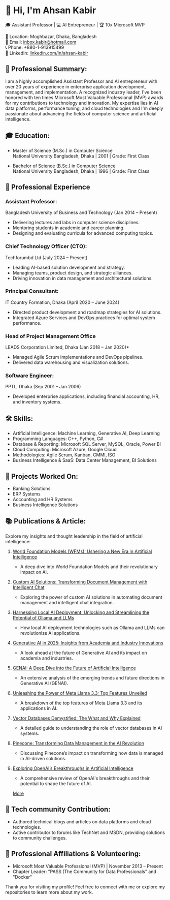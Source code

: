 # 👋 Hi, I'm Ahsan Kabir  

🎓 Assistant Professor | 💻 AI Entrepreneur | 🏆 10x Microsoft MVP 

📍 Location: Moghbazar, Dhaka, Bangladesh  
📧 Email: [inbox.kabir@hotmail.com](mailto:inbox.kabir@hotmail.com)  
📞 Phone: +880-1-913915499  
🔗 LinkedIn: [linkedin.com/in/ahsan-kabir](https://linkedin.com/in/ahsan-kabir)  

## 🏅 Professional Summary:  
I am a highly accomplished Assistant Professor and AI entrepreneur with over 20 years of experience in enterprise application development, management, and implementation. A recognized industry leader, I've been honored with ten times Microsoft Most Valuable Professional (MVP) awards for my contributions to technology and innovation. My expertise lies in AI data platforms, performance tuning, and cloud technologies and I'm deeply passionate about advancing the fields of computer science and artificial intelligence.  

## 🎓 Education:  
- Master of Science (M.Sc.) in Computer Science  
  National University Bangladesh, Dhaka | 2001 | Grade: First Class  

- Bachelor of Science (B.Sc.) in Computer Science  
  National University Bangladesh, Dhaka | 1996 | Grade: First Class  

## 💼 Professional Experience  

### Assistant Professor:  
Bangladesh University of Business and Technology (Jan 2014 – Present)  
- Delivering lectures and labs in computer science disciplines.  
- Mentoring students in academic and career planning.  
- Designing and evaluating curricula for advanced computing topics.  

### Chief Technology Officer (CTO):  
Techforumbd Ltd (July 2024 – Present)  
- Leading AI-based solution development and strategy.  
- Managing teams, product design, and strategic alliances.  
- Driving innovation in data management and architectural solutions.  

### Principal Consultant:  
IT Country Formation, Dhaka (April 2020 – June 2024)  
- Directed product development and roadmap strategies for AI solutions.  
- Integrated Azure Services and DevOps practices for optimal system performance.  

### Head of Project Management Office  
LEADS Corporation Limited, Dhaka (Jan 2018 – Jan 2020)*  
- Managed Agile Scrum implementations and DevOps pipelines.  
- Delivered data warehousing and visualization solutions.  

### Software Engineer:  
PPTL, Dhaka (Sep 2001 – Jan 2006)  
- Developed enterprise applications, including financial accounting, HR, and inventory systems.  

## 🛠 Skills:  
- Artificial Intelligence: Machine Learning, Generative AI, Deep Learning  
- Programming Languages: C++, Python, C#  
- Database & Reporting: Microsoft SQL Server, MySQL, Oracle, Power BI  
- Cloud Computing: Microsoft Azure, Google Cloud  
- Methodologies: Agile Scrum, Kanban, CMMI, ISO  
- Business Intelligence & SaaS: Data Center Management, BI Solutions  


## 🔬 Projects Worked On:  
- Banking Solutions  
- ERP Systems  
- Accounting and HR Systems  
- Business Intelligence Solutions  


## 📚 Publications & Article:

Explore my insights and thought leadership in the field of artificial intelligence:  

1. [World Foundation Models (WFMs): Ushering a New Era in Artificial Intelligence](https://www.linkedin.com/pulse/world-foundation-models-wfms-ushering-new-era-artificial-ahsan-kabir-vtjqc/?trackingId=6uMrCtSHRfOPsa2%2ByWl4Cg%3D%3D)  
   - A deep dive into World Foundation Models and their revolutionary impact on AI.  

2. [Custom AI Solutions: Transforming Document Management with Intelligent Chat](https://www.linkedin.com/pulse/custom-ai-solutions-transforming-document-management-chat-ahsan-kabir-mh7wc/?trackingId=6uMrCtSHRfOPsa2%2ByWl4Cg%3D%3D)  
   - Exploring the power of custom AI solutions in automating document management and intelligent chat integration.  

3. [Harnessing Local AI Deployment: Unlocking and Streamlining the Potential of Ollama and LLMs](https://www.linkedin.com/pulse/harnessing-local-ai-deployment-unlocking-streamlining-ahsan-kabir-vliac/?trackingId=6uMrCtSHRfOPsa2%2ByWl4Cg%3D%3D)  
   - How local AI deployment technologies such as Ollama and LLMs can revolutionize AI applications.  

4. [Generative AI in 2025: Insights from Academia and Industry Innovations](https://www.linkedin.com/pulse/generative-ai-2025-insights-from-academia-industry-ahsan-kabir-oosfc/?trackingId=6uMrCtSHRfOPsa2%2ByWl4Cg%3D%3D)  
   - A look ahead at the future of Generative AI and its impact on academia and industries.  

5. [GENAI: A Deep Dive into the Future of Artificial Intelligence](https://www.linkedin.com/pulse/genai-deep-dive-future-artificial-intelligence-ahsan-kabir-c7koc/?trackingId=6uMrCtSHRfOPsa2%2ByWl4Cg%3D%3D)  
   - An extensive analysis of the emerging trends and future directions in Generative AI (GENAI).  

6. [Unleashing the Power of Meta Llama 3.3: Top Features Unveiled](https://www.linkedin.com/pulse/unleashing-power-meta-llama-33-top-features-unveiled-ahsan-kabir-azasc/?trackingId=6uMrCtSHRfOPsa2%2ByWl4Cg%3D%3D)  
   - A breakdown of the top features of Meta Llama 3.3 and its applications in AI.  

7. [Vector Databases Demystified: The What and Why Explained](https://www.linkedin.com/pulse/vector-databases-demystified-what-why-explained-ahsan-kabir-ztztc/?trackingId=6uMrCtSHRfOPsa2%2ByWl4Cg%3D%3D)  
   - A detailed guide to understanding the role of vector databases in AI systems.  

8. [Pinecone: Transforming Data Management in the AI Revolution](https://www.linkedin.com/pulse/pinecone-transforming-data-management-ai-revolution-ahsan-kabir-tok3c/?trackingId=6uMrCtSHRfOPsa2%2ByWl4Cg%3D%3D)  
   - Discussing Pinecone’s impact on transforming how data is managed in AI-driven solutions.  

9. [Exploring OpenAI’s Breakthroughs in Artificial Intelligence](https://www.linkedin.com/pulse/exploring-openais-breakthroughs-artificial-part-1-ahsan-kabir-to6ic/?trackingId=6uMrCtSHRfOPsa2%2ByWl4Cg%3D%3D)  
   - A comprehensive review of OpenAI's breakthroughs and their potential to shape the future of AI.  

   [More](https://github.com/Ahsankabir-AI/Article.md) 

## 🌟 Tech community Contribution: 
   
- Authored technical blogs and articles on data platforms and cloud technologies.  
- Active contributor to forums like TechNet and MSDN, providing solutions to community challenges.  


## 🌟 Professional Affiliations & Volunteering: 
-  Microsoft Most Valuable Professional (MVP) | November 2013 – Present  
- Chapter Leader: "PASS (The Community for Data Professionals" and "Docker"  




Thank you for visiting my profile! Feel free to connect with me or explore my repositories to learn more about my work.  

